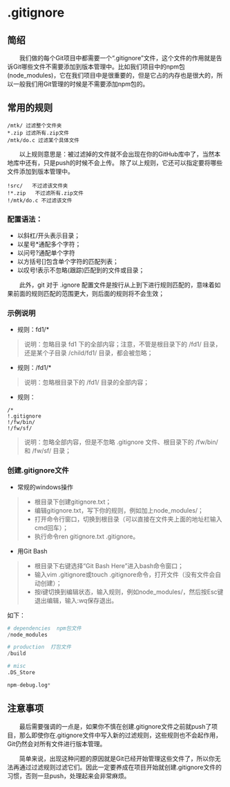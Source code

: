 # .gitignore

## 简绍
　　我们做的每个Git项目中都需要一个“.gitignore”文件，这个文件的作用就是告诉Git哪些文件不需要添加到版本管理中。比如我们项目中的npm包(node_modules)，它在我们项目中是很重要的，但是它占的内存也是很大的，所以一般我们用Git管理的时候是不需要添加npm包的。

## 常用的规则
```
/mtk/ 过滤整个文件夹
*.zip 过滤所有.zip文件
/mtk/do.c 过滤某个具体文件
```
　　以上规则意思是：被过滤掉的文件就不会出现在你的GitHub库中了，当然本地库中还有，只是push的时候不会上传。
除了以上规则，它还可以指定要将哪些文件添加到版本管理中。
```
!src/   不过滤该文件夹
!*.zip   不过滤所有.zip文件
!/mtk/do.c 不过滤该文件
```

### 配置语法：
+ 以斜杠/开头表示目录；
+ 以星号*通配多个字符；
+ 以问号?通配单个字符
+ 以方括号[]包含单个字符的匹配列表；
+ 以叹号!表示不忽略(跟踪)匹配到的文件或目录；

　　此外，git 对于 .ignore 配置文件是按行从上到下进行规则匹配的，意味着如果前面的规则匹配的范围更大，则后面的规则将不会生效；

### 示例说明

+ 规则：fd1/*

> 说明：忽略目录 fd1 下的全部内容；注意，不管是根目录下的 /fd1/ 目录，还是某个子目录 /child/fd1/ 目录，都会被忽略；

+ 规则：/fd1/*

> 说明：忽略根目录下的 /fd1/ 目录的全部内容；

+ 规则：
```
/*
!.gitignore
!/fw/bin/
!/fw/sf/
```
> 说明：忽略全部内容，但是不忽略 .gitignore 文件、根目录下的 /fw/bin/ 和 /fw/sf/ 目录；

### 创建.gitignore文件
* 常规的windows操作
>+ 根目录下创建gitignore.txt；
>+ 编辑gitignore.txt，写下你的规则，例如加上node_modules/；
>+ 打开命令行窗口，切换到根目录（可以直接在文件夹上面的地址栏输入cmd回车）；
>+ 执行命令ren gitignore.txt .gitignore。
* 用Git Bash
>+ 根目录下右键选择“Git Bash Here”进入bash命令窗口；
>+ 输入vim .gitignore或touch .gitignore命令，打开文件（没有文件会自动创建）；
>+ 按i键切换到编辑状态，输入规则，例如node_modules/，然后按Esc键退出编辑，输入:wq保存退出。

如下：
```python
# dependencies  npm包文件
/node_modules

# production  打包文件
/build

# misc 
.DS_Store

npm-debug.log*

```

## 注意事项
　　最后需要强调的一点是，如果你不慎在创建.gitignore文件之前就push了项目，那么即使你在.gitignore文件中写入新的过滤规则，这些规则也不会起作用，Git仍然会对所有文件进行版本管理。

　　简单来说，出现这种问题的原因就是Git已经开始管理这些文件了，所以你无法再通过过滤规则过滤它们。因此一定要养成在项目开始就创建.gitignore文件的习惯，否则一旦push，处理起来会非常麻烦。

